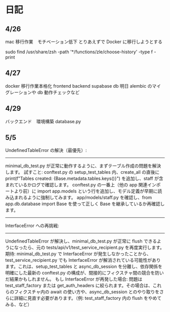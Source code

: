 # 日記

## 4/26

mac 移行作業　モチベーション低下
とりあえずで Docker に移行しようとする

sudo find /usr/share/zsh -path '\*/functions/zle/choose-history' -type f -print

## 4/27

docker 移行作業本格化
frontend backend
supabase db
明日 alembic のマイグレーションや db 動作チェックなど

## 4/29

バックエンド　環境構築
database.py

## 5/5

UndefinedTableError の解決（最優先）:

---

minimal_db_test.py が正常に動作するように、まずテーブル作成の問題を解決します。
試すこと:
conftest.py の setup_test_tables 内、create_all の直後に print(f"Tables created: {Base.metadata.tables.keys()}") を追加し、staff が含まれているかログで確認します。
conftest.py の一番上（他の app 関連インポートより前）に import app.models という行を追加し、モデル定義が早期に読み込まれるように強制してみます。
app/models/staff.py を確認し、from app.db.database import Base を使って正しく Base を継承しているか再確認します。

---

InterfaceError への再挑戦:

---

UndefinedTableError が解決し、minimal_db_test.py が正常に flush できるようになったら、元の tests/api/v1/test_service_recipient.py を再度実行します。
期待: minimal_db_test.py で InterfaceError が発生しなかったことから、test_service_recipient.py でも InterfaceError が解消されている可能性があります。これは、setup_test_tables と async_db_session を分離し、依存関係を明確にした最新の conftest.py の構成が、間接的にフィクスチャ間の競合を防いだ結果かもしれません。
もし InterfaceError が再発した場合: 問題は test_staff_factory または get_auth_headers に絞られます。その場合は、これらのフィクスチャ内の await の使い方や、async_db_session とのやり取りをさらに詳細に見直す必要があります。（例: test_staff_factory 内の flush をやめてみる、など）
